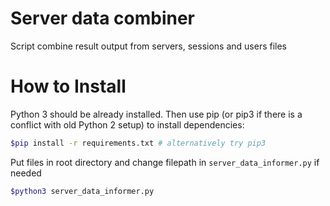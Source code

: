 # Server data combiner

Script combine result output from servers, sessions and users files

# How to Install

Python 3 should be already installed. Then use pip (or pip3 if there is a conflict with old Python 2 setup) to install dependencies:

```bash
$pip install -r requirements.txt # alternatively try pip3
```

Put files in root directory and change filepath in `server_data_informer.py` if needed
```bash
$python3 server_data_informer.py
```